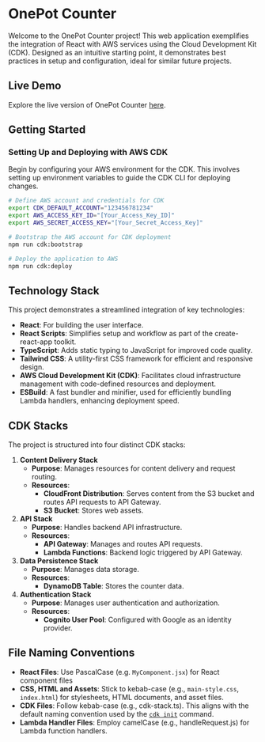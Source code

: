 # OnePot Counter

Welcome to the OnePot Counter project! This web application exemplifies the integration of React with AWS services using the Cloud Development Kit (CDK). Designed as an intuitive starting point, it demonstrates best practices in setup and configuration, ideal for similar future projects.

## Live Demo

Explore the live version of OnePot Counter [here](https://d252xm6a9k7j8o.cloudfront.net/).

## Getting Started

### Setting Up and Deploying with AWS CDK

Begin by configuring your AWS environment for the CDK. This involves setting up environment variables to guide the CDK CLI for deploying changes.

```sh
# Define AWS account and credentials for CDK
export CDK_DEFAULT_ACCOUNT="123456781234"
export AWS_ACCESS_KEY_ID="[Your_Access_Key_ID]"
export AWS_SECRET_ACCESS_KEY="[Your_Secret_Access_Key]"

# Bootstrap the AWS account for CDK deployment
npm run cdk:bootstrap

# Deploy the application to AWS
npm run cdk:deploy
```

## Technology Stack

This project demonstrates a streamlined integration of key technologies:

-   **React**: For building the user interface.
-   **React Scripts**: Simplifies setup and workflow as part of the create-react-app toolkit.
-   **TypeScript**: Adds static typing to JavaScript for improved code quality.
-   **Tailwind CSS**: A utility-first CSS framework for efficient and responsive design.
-   **AWS Cloud Development Kit (CDK)**: Facilitates cloud infrastructure management with code-defined resources and deployment.
-   **ESBuild**: A fast bundler and minifier, used for efficiently bundling Lambda handlers, enhancing deployment speed.

## CDK Stacks

The project is structured into four distinct CDK stacks:

1. **Content Delivery Stack**
    - **Purpose**: Manages resources for content delivery and request routing.
    - **Resources**:
        - **CloudFront Distribution**: Serves content from the S3 bucket and routes API requests to API Gateway.
        - **S3 Bucket**: Stores web assets.
2. **API Stack**
    - **Purpose**: Handles backend API infrastructure.
    - **Resources**:
        - **API Gateway**: Manages and routes API requests.
        - **Lambda Functions**: Backend logic triggered by API Gateway.
3. **Data Persistence Stack**
    - **Purpose**: Manages data storage.
    - **Resources**:
        - **DynamoDB Table**: Stores the counter data.
4. **Authentication Stack**
    - **Purpose**: Manages user authentication and authorization.
    - **Resources**:
        - **Cognito User Pool**: Configured with Google as an identity provider.

## File Naming Conventions

-   **React Files**: Use PascalCase (e.g. `MyComponent.jsx`) for React component files
-   **CSS, HTML and Assets**: Stick to kebab-case (e.g., `main-style.css`, `index.html`) for stylesheets, HTML documents, and asset files.
-   **CDK Files**: Follow kebab-case (e.g., cdk-stack.ts). This aligns with the default naming convention used by the [`cdk init`](https://github.com/aws/aws-cdk/blob/main/packages/aws-cdk/README.md) command.
-   **Lambda Handler Files**: Employ camelCase (e.g., handleRequest.js) for Lambda function handlers.
